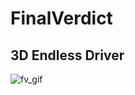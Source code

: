 # FinalVerdict
## 3D Endless Driver

![fv_gif](https://user-images.githubusercontent.com/34845402/51771058-a7941e80-209c-11e9-86a3-afb8ae60cd52.gif)

